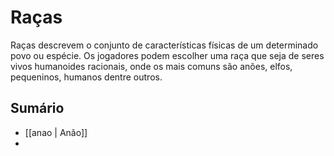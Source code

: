 # Raças

Raças descrevem o conjunto de características físicas de um determinado povo ou espécie. Os jogadores podem escolher uma raça que seja de seres vivos humanoides racionais, onde os mais comuns são anões, elfos, pequeninos, humanos dentre outros.

## Sumário

- [[anao | Anão]]
-  